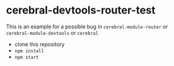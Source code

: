 # cerebral-devtools-router-test

This is an example for a possible bug in `cerebral-module-router` or `cerebral-module-devtools` or `cerebral`

* clone this repository
* `npm install`
* `npm start`
